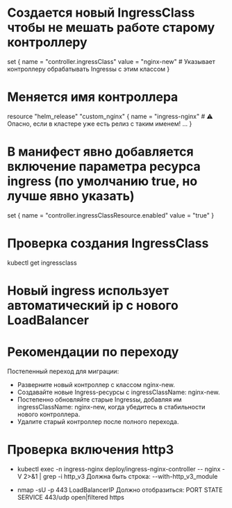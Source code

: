 # Создается новый IngressClass чтобы не мешать работе старому контроллеру
set {
  name  = "controller.ingressClass"
  value = "nginx-new"  # Указывает контроллеру обрабатывать Ingressы с этим классом
}

# Меняется имя контроллера
resource "helm_release" "custom_nginx" {
  name       = "ingress-nginx"  # ⚠️ Опасно, если в кластере уже есть релиз с таким именем!
  ...
}

# В манифест явно добавляется включение параметра ресурса ingress (по умолчанию true, но лучше явно указать)
set {
  name  = "controller.ingressClassResource.enabled"
  value = "true"
}

# Проверка создания IngressClass
kubectl get ingressclass

# Новый ingress использует автоматический ip с нового LoadBalancer

# Рекомендации по переходу
Постепенный переход для миграции:
- Разверните новый контроллер с классом nginx-new.
- Создавайте новые Ingress-ресурсы с ingressClassName: nginx-new.
- Постепенно обновляйте старые Ingressы, добавляя им ingressClassName: nginx-new, когда убедитесь в стабильности нового контроллера.
- Удалите старый контроллер после полного перехода.

# Проверка включения http3
- kubectl exec -n ingress-nginx deploy/ingress-nginx-controller -- nginx -V 2>&1 | grep -i http_v3
Должна быть строка: --with-http_v3_module

- nmap -sU -p 443 LoadBalancerIP
Должно отобразиться:
PORT    STATE         SERVICE
443/udp open|filtered https
